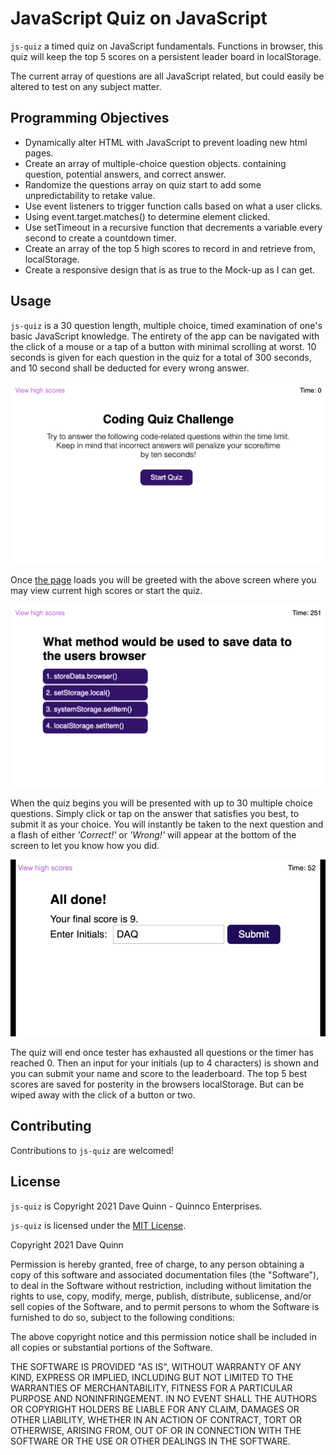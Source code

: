 # JavaScript Quiz on JavaScript
`js-quiz` a timed quiz on JavaScript fundamentals. Functions in browser, this quiz will keep the top 5 scores on a persistent leader board in localStorage. 

The current array of questions are all JavaScript related, but could easily be altered to test on any subject matter.

## Programming Objectives
* Dynamically alter HTML with JavaScript to prevent loading new html pages.
* Create an array of multiple-choice question objects. containing question, potential answers, and correct answer.
* Randomize the questions array on quiz start to add some unpredictability to retake value.
* Use event listeners to trigger function calls based on what a user clicks.
* Using event.target.matches() to determine element clicked.
* Use setTimeout in a recursive function that decrements a variable every second to create a countdown timer.
* Create an array of the top 5 high scores to record in and retrieve from, localStorage.
* Create a responsive design that is as true to the Mock-up as I can get.

## Usage
`js-quiz` is a 30 question length, multiple choice, timed examination of one's basic JavaScript knowledge. The entirety of the app can be navigated with the click of a mouse or a tap of a button with minimal scrolling at worst. 10 seconds is given for each question in the quiz for a total of 300 seconds, and 10 second shall be deducted for every wrong answer.

![The intro screen of js-quiz](./assets/images/app-screenshot1.png)

Once [the page](https://qcent.github.io/js-quiz-app/) loads you will be greeted with the above screen where you may view current high scores or start the quiz.

![js-quiz underway](./assets/images/app-screenshot2.png)

When the quiz begins you will be presented with up to 30 multiple choice questions. Simply click or tap on the answer that satisfies you best, to submit it as your choice. You will instantly be taken to the next question and a flash of either *'Correct!'* or *'Wrong!'* will appear at the bottom of the screen to let you know how you did.

![js-quiz end of the road](./assets/images/app-screenshot3.png)

The quiz will end once tester has exhausted all questions or the timer has reached 0. Then an input for your initials (up to 4 characters) is shown and you can submit your name and score to the leaderboard. The top 5 best scores are saved for posterity in the browsers localStorage. But can be wiped away with the click of a button or two.

## Contributing

Contributions to `js-quiz` are welcomed! 

## License
`js-quiz` is Copyright 2021 Dave Quinn - Quinnco Enterprises.

`js-quiz` is licensed under the [MIT License](https://opensource.org/licenses/MIT).

Copyright 2021 Dave Quinn

Permission is hereby granted, free of charge, to any person obtaining a copy of this software and associated documentation files (the "Software"), to deal in the Software without restriction, including without limitation the rights to use, copy, modify, merge, publish, distribute, sublicense, and/or sell copies of the Software, and to permit persons to whom the Software is furnished to do so, subject to the following conditions:

The above copyright notice and this permission notice shall be included in all copies or substantial portions of the Software.

THE SOFTWARE IS PROVIDED "AS IS", WITHOUT WARRANTY OF ANY KIND, EXPRESS OR IMPLIED, INCLUDING BUT NOT LIMITED TO THE WARRANTIES OF MERCHANTABILITY, FITNESS FOR A PARTICULAR PURPOSE AND NONINFRINGEMENT. IN NO EVENT SHALL THE AUTHORS OR COPYRIGHT HOLDERS BE LIABLE FOR ANY CLAIM, DAMAGES OR OTHER LIABILITY, WHETHER IN AN ACTION OF CONTRACT, TORT OR OTHERWISE, ARISING FROM, OUT OF OR IN CONNECTION WITH THE SOFTWARE OR THE USE OR OTHER DEALINGS IN THE SOFTWARE.
